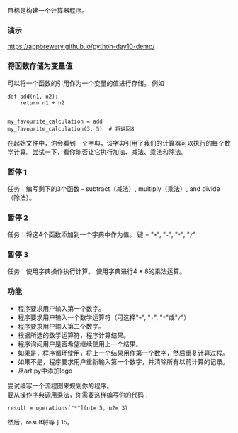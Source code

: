 目标是构建一个计算器程序。

### 演示
https://appbrewery.github.io/python-day10-demo/


### 将函数存储为变量值
可以将一个函数的引用作为一个变量的值进行存储。 
例如
```
def add(n1, n2):
    return n1 + n2
    
    
my_favourite_calculation = add
my_favourite_calculation(3, 5)  # 将返回8
```
在起始文件中，你会看到一个字典，该字典引用了我们的计算器可以执行的每个数学计算。尝试一下，看你能否让它执行加法、减法、乘法和除法。

### 暂停 1 
任务：编写剩下的3个函数 - subtract（减法）, multiply（乘法）, and divide（除法）。

### 暂停 2
任务：将这4个函数添加到一个字典中作为值。 键 = "`+`", "`-`", "`*`", "`/`"

### 暂停 3
任务：使用字典操作执行计算。 使用字典进行4 * 8的乘法运算。


### 功能
- 程序要求用户输入第一个数字。
- 程序要求用户输入一个数学运算符（可选择"`+`", "`-`", "`*`"或"`/`"）
- 程序要求用户输入第二个数字。
- 根据所选的数学运算符，程序计算结果。
- 程序询问用户是否希望继续使用上一个结果。
- 如果是，程序循环使用，将上一个结果用作第一个数字，然后重复计算过程。
- 如果不是，程序要求用户重新输入第一个数字，并清除所有以前计算的记录。
- 从art.py中添加logo

<div class="hint">
  尝试编写一个流程图来规划你的程序。
</div>

<div class="hint">
    要从操作字典调用乘法，你需要这样编写你的代码：

<code>result = operations["*"](n1= 5, n2= 3)</code>

然后，result将等于15。
</div>